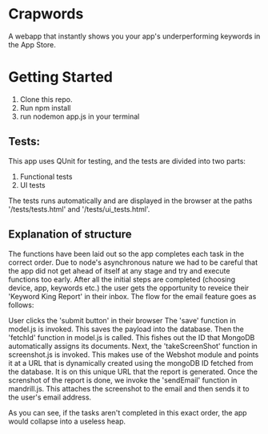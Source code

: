 # Crapwords
A webapp that instantly shows you your app's underperforming keywords in the App Store.

# Getting Started
1. Clone this repo.
2. Run npm install
3. run nodemon app.js in your terminal

## Tests:
This app uses QUnit for testing, and the tests are divided into two parts:

1. Functional tests
2. UI tests

The tests runs automatically and are displayed in the browser at the paths '/tests/tests.html' and '/tests/ui_tests.html'.

## Explanation of structure
The functions have been laid out so the app completes each task in the correct order.  Due to node's asynchronous nature we had to be careful that the app did not get ahead of itself at any stage and try and execute functions too early. After all the initial steps are completed (choosing device, app, keywords etc.) the user gets the opportunity to reveice their 'Keyword King Report' in their inbox. The flow for the email feature goes as follows:


User clicks the 'submit button' in their browser
The 'save' function in model.js is invoked. This saves the payload into the database.
Then the 'fetchId' function in model.js is called. This fishes out the ID that MongoDB automatically assigns its documents.
Next, the 'takeScreenShot' function in screenshot.js is invoked. This makes use of the Webshot module and points it at a URL that is dynamically created using the mongoDB ID fetched from the database. It is on this unique URL that the report is generated.
Once the screnshot of the report is done, we invoke the 'sendEmail' function in mandrill.js. This attaches the screenshot to the email and then sends it to the user's email address.

As you can see, if the tasks aren't completed in this exact order, the app would collapse into a useless heap.
